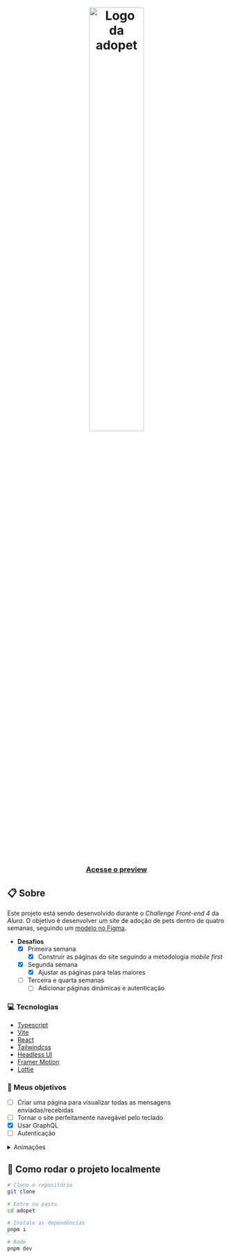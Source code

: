 <h1 align="center">
  <img src="https://ik.imagekit.io/698xlahbaqz/Logos-03_vdyCkQ9Bw.png?ik-sdk-version=javascript-1.4.3&updatedAt=1657315716722" alt="Logo da adopet" width="50%" />
</h1>

<h3 align="center">
  <a href="http://adopet-lovat.vercel.app/">Acesse o preview</a>
</h3>

## :clipboard: Sobre

Este projeto está sendo desenvolvido durante o _Challenge Front-end 4_ da *Alura*. O objetivo é desenvolver um site de adoção de pets dentro de quatro semanas, seguindo um [modelo no Figma](https://www.figma.com/file/TlfkDoIu8uyjZNla1T8TpH/Challenge---Adopet).

- **Desafios**
  - [X] Primeira semana
    - [X] Construir as páginas do site seguindo a metodologia *mobile first*
  - [X] Segunda semana
    - [X] Ajustar as páginas para telas maiores
  - [ ] Terceira e quarta semanas
    - [ ] Adicionar páginas dinâmicas e autenticação

### :computer: Tecnologias

- [Typescript](https://www.typescriptlang.org/)
- [Vite](https://vitejs.dev/)
- [React](https://pt-br.reactjs.org/)
- [Tailwindcss](https://tailwindcss.com/)
- [Headless UI](https://headlessui.com/)
- [Framer Motion](https://www.framer.com/motion/)
- [Lottie](https://airbnb.io/lottie/)

### :dart: Meus objetivos

- [ ] Criar uma página para visualizar todas as mensagens enviadas/recebidas
- [ ] Tornar o site perfeitamente navegável pelo teclado
- [X] Usar GraphQL
- [ ] Autenticação

<details>
  <summary>Animações</summary>

  - [X] Input do nome dos pets na página de contato
  - [ ] Cards dos pets
  - [ ] Ícones do header
    - [X] Popover nos links
    - [ ] Menu do ícone do usuário
  - [ ] Lottie
    - [X] Botão de visualização da senha em inputs
</details>

## :file_folder: Como rodar o projeto localmente

```bash
# Clone o repositório
git clone 

# Entre na pasta
cd adopet

# Instale as dependências
pnpm i

# Rode
pnpm dev
```